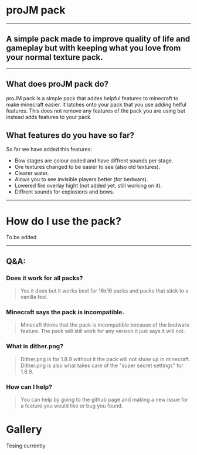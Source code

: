 # proJM pack
---
## A simple pack made to improve quality of life and gameplay but with keeping what you love from your normal texture pack.
---
## What does proJM pack do?
proJM pack is a simple pack that addes helpful features to minecraft to make minecraft easier. It latches onto your pack that you use adding helful features. This does not remove any features of the pack you are using but instead adds features to your pack.

## What features do you have so far?
So far we have added this features:
- Bow stages are colour coded and have diffrent sounds per stage.
- Ore textures changed to be easier to see (also old textures).
- Clearer water.
- Alows you to see invisible players better (for bedwars).
- Lowered fire overlay hight (not added yet, still working on it).
- Diffrent sounds for explosions and bows.

---
# How do I use the pack?
To be added

---
## Q&A:
### Does it work for all packs?
> Yes it does but it works best for 16x16 packs and packs that stick to a vanilla feel.

### Minecraft says the pack is incompatible.
> Minecaft thinks that the pack is incompatible because of the bedwars feature. The pack will still work for any version it just says it will not.

### What is dither.png?
> Dither.png is for 1.8.9 without it the pack will not show up in minecraft. Dither.png is also what takes care of the "super secret settings" for 1.8.9.

### How can I help?
> You can help by going to the github page and making a new issue for a feature you would like or bug you found.

# Gallery
Tesing currently
